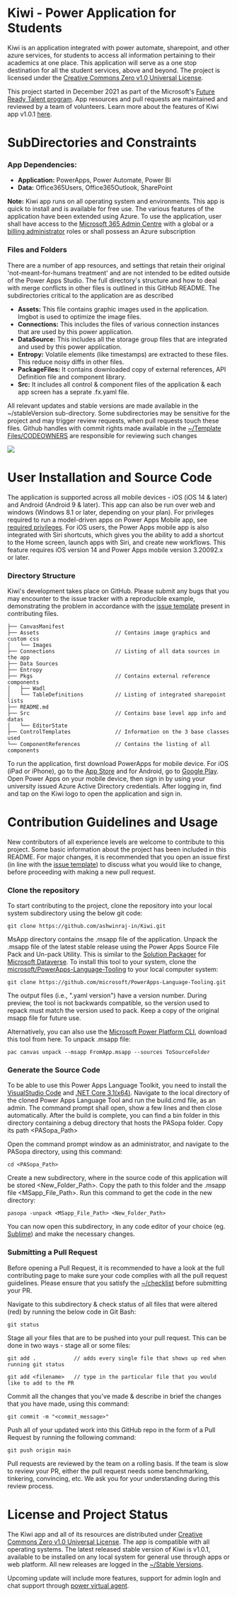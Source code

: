 # Kiwi - Power Application for Students
Kiwi is an application integrated with power automate, sharepoint, and other azure services, for students to access all information pertaining to their academics at one place. This application will serve as a one stop destination for all the student services, above and beyond. The project is licensed under the [Creative Commons Zero v1.0 Universal License](https://github.com/ashwinraj-in/Kiwi/blob/main/LICENSE).

This project started in December 2021 as part of the Microsoft's [Future Ready Talent program](https://futurereadytalent.in/). App resources and pull requests are maintained and reviewed by a team of volunteers. Learn more about the features of Kiwi app v1.0.1 [here](https://github.com/thisisashwinraj/Kiwi#files-and-folders).

# SubDirectories and Constraints

### App Dependencies:
- **Application:** PowerApps, Power Automate, Power BI
- **Data:** Office365Users, Office365Outlook, SharePoint

**Note:** Kiwi app runs on all operating system and environments. This app is quick to install and is available for free use. The various features of the application have been extended using Azure. To use the application, user shall have access to the [Microsoft 365 Admin Centre](https://www.microsoft.com/en-in/microsoft-365/business/office-365-administration) with a global or a [billing administrator](https://docs.microsoft.com/en-us/azure/cost-management-billing/manage/manage-billing-access) roles or shall possess an Azure subscription

### Files and Folders
There are a number of app resources, and settings that retain their original 'not-meant-for-humans treatment' and are not intended to be edited outside of the Power Apps Studio.  The full directory's structure and how to deal with merge conflicts in other files is outlined in this GitHub README. The subdirectories critical to the application are as described
- **Assets:** This file contains graphic images used in the application. Imgbot is used to optimize the image files.
- **Connections:** This includes the files of various connection instances that are used by this power application.
- **DataSource:** This  includes all the storage group files that are integrated and used by this power application.
- **Entropy:** Volatile elements (like timestamps) are extracted to these files. This reduce noisy diffs in other files.
- **PackageFiles:** It contains downloaded copy of external references, API Definition file and component library.
- **Src:** It includes all control & component files of the application & each app screen has a seprate .fx.yaml file.

All relevant updates and stable versions are made available in the ~/stableVersion sub-directory. Some subdirectories may be sensitive for the project and may trigger review requests, when pull requests touch these files. Github handles with commit rights made available in the [~/Template Files/CODEOWNERS](https://github.com/thisisashwinraj/Kiwi/blob/main/Template%20Files/CODEOWNERS) are responsible for reviewing such changes

![](https://github.com/ashwinraj-in/Kiwi/blob/main/Assets/kiwiAppReadme.png)

# User Installation and Source Code
The application is supported across all mobile devices - iOS (iOS 14 & later) and Android (Android 9 & later). This app can also be run over web and windows (Windows 8.1 or later, depending on your plan). For privileges required to run a model-driven apps on Power Apps Mobile app, see [required privileges](https://docs.microsoft.com/en-us/dynamics365/mobile-app/set-up-dynamics-365-for-phones-and-dynamics-365-for-tablets#required-privileges). For iOS users, the Power Apps mobile app is also integrated with Siri shortcuts, which gives you the ability to add a shortcut to the Home screen, launch apps with Siri, and create new workflows. This feature requires iOS version 14 and Power Apps mobile version 3.20092.x or later.

### Directory Structure
Kiwi's development takes place on GitHub. Please submit any bugs that you may encounter to the issue tracker with a reproducible example, demonstrating the problem in accordance with the [issue template](https://github.com/thisisashwinraj/Kiwi-Power-Application/tree/main/Template%20Files/ISSUE_TEMPLATE) present in contributing files.
    
    ├── CanvasManifest
    ├── Assets                        // Contains image graphics and custom css
    │   └── Images
    ├── Connections                   // Listing of all data sources in the app
    ├── Data Sources
    ├── Entropy
    ├── Pkgs                          // Contains external reference components
    │   ├── Wadl                      
    │   └── TableDefinitions          // Listing of integrated sharepoint lists
    ├── README.md                     
    ├── Src                           // Contains base level app info and datas
    │   └── EditorState
    ├── ControlTemplates              // Information on the 3 base classes used
    └── ComponentReferences           // Contains the listing of all components

To run the application, first download PowerApps for mobile device. For iOS (iPad or iPhone), go to the [App Store](https://itunes.apple.com/app/powerapps/id1047318566?mt=8) and for Android, go to [Google Play](https://play.google.com/store/apps/details?id=com.microsoft.msapps). Open Power Apps on your mobile device, then sign in by using your university issued Azure Active Directory credentials. After logging in, find and tap on the Kiwi logo to open the application and sign in.
    
# Contribution Guidelines and Usage
New contributors of all experience levels are welcome to contribute to this project. Some basic information about the project has been included in this README. For major changes, it is recommended that you open an issue first (in line with the [issue template](https://github.com/ashwinraj-in/Kiwi/tree/main/Template%20Files/ISSUE_TEMPLATE)) to discuss what you would like to change, before proceeding with making a new pull request.


### Clone the repository
To start contributing to the project, clone the repository into your local system subdirectory using the below git code:
```
git clone https://github.com/ashwinraj-in/Kiwi.git
```
MsApp directory contains the .msapp file of the application. Unpack the .msapp file of the latest stable release using the Power Apps Source File Pack and Un-pack Utility. This is similar to the [Solution Packager](https://docs.microsoft.com/en-us/power-platform/alm/solution-packager-tool) for [Microsoft Dataverse](https://powerplatform.microsoft.com/en-us/dataverse/). To install this tool to your system, clone the [microsoft/PowerApps-Language-Tooling](https://github.com/microsoft/PowerApps-Language-Tooling) to your local computer system:
```
git clone https://github.com/microsoft/PowerApps-Language-Tooling.git
```
The output files (i.e., ".yaml version") have a version number. During preview, the tool is not backwards compatible, so the version used to repack must match the version used to pack. Keep a copy of the original msapp file for future use.

Alternatively, you can also use the [Microsoft Power Platform CLI](https://docs.microsoft.com/en-us/powerapps/developer/data-platform/powerapps-cli#install-microsoft-power-platform-cli), download this tool from here. To unpack .msapp file:
```
pac canvas unpack --msapp FromApp.msapp --sources ToSourceFolder
```

### Generate the Source Code
To be able to use this Power Apps Language Toolkit, you need to install the [VisualStudio Code](https://code.visualstudio.com/) and [.NET Core 3.1(x64)](https://dotnet.microsoft.com/en-us/download/dotnet/3.1). Navigate to the local directory of the cloned Power Apps Language Tool and run the build.cmd file, as an admin. The command prompt shall open, show a few lines and then close automatically. After the build is complete, you can find a bin folder in this directory containing a debug directory that hosts the PASopa folder. Copy its path <PASopa_Path>

Open the command prompt window as an administrator, and navigate to the PASopa directory, using this command:
```
cd <PASopa_Path>
```
Create a new subdirectory, where in the source code of this application will be stored <New_Folder_Path>. Copy the path to this folder and the .msapp file <MSapp_File_Path>. Run this  command to get the code in the new directory:
```
pasopa -unpack <MSapp_File_Path> <New_Folder_Path>
```
You can now open this subdirectory, in any code editor of your choice (eg. [Sublime](https://www.sublimetext.com/)) and make the necessary changes.

### Submitting a Pull Request
Before opening a Pull Request, it is recommended to have a look at the full contributing page to make sure your code complies with all the pull request guidelines. Please ensure that you satisfy the [~/checklist](https://github.com/ashwinraj-in/Kiwi/tree/main/Template%20Files/PULL_REQUEST_TEMPLATE) before submitting your PR.

Navigate to this subdirectory & check status of all files that were altered (red) by running the below code in Git Bash:
```
git status
```
Stage all your files that are to be pushed into your pull request. This can be done in two ways - stage all or some files:
```
git add .            // adds every single file that shows up red when running git status
```
```
git add <filename>   // type in the particular file that you would like to add to the PR
```

Commit all the changes that you've made & describe in brief the changes that you have made, using this command:
```
git commit -m "<commit_message>"
```
Push all of your updated work into this GitHub repo in the form of a Pull Request by running the following command:
```
git push origin main
```
Pull requests are reviewed by the team on a rolling basis. If the team is slow to review your PR, either the pull request needs some benchmarking, tinkering, convincing, etc. We ask you for your understanding during this review process.

# License and Project Status
The Kiwi app and all of its resources are distributed under [Creative Commons Zero v1.0 Universal License](https://github.com/ashwinraj-in/Kiwi/blob/main/LICENSE). The app is compatible with all operating systems. The latest released stable version of Kiwi is v1.0.1, available to be installed on any local system for general use through apps or web platform. All new releases are logged in the [~/Stable Versions](https://github.com/ashwinraj-in/Kiwi/tree/main/stableVersions).

Upcoming update will include more features, support for admin logIn and chat support through [power virtual agent](https://powervirtualagents.microsoft.com/en-us/).

